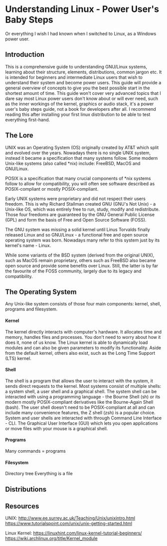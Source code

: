 # Understanding Linux - Power User's Baby Steps

Or everything I wish I had known when I switched to Linux, as a Windows power user.

## Introduction

This is a comprehensive guide to understanding GNU/Linux systems, learning about their structure, elements, distributions, common jargon etc. It is intended for beginners and intermediate Linux users that wish to understand their system and become power users. This guide will provide a general overview of concepts to give you the best possible start in the shortest amount of time. This guide won't cover very advanced topics that I dare say most Linux power users don't know about or will ever need, such as the inner workings of the kernel, graphics or audio stack, it's a power user's baby steps guide, not a book for developers after all. I recommend reading this after installing your first linux distribution to be able to test everything first-hand.

## The Lore

UNIX was an Operating System (OS) originally created by AT&T which split and evolved over the years. Nowadays there is no single UNIX system, instead it became a specification that many systems follow. Some modern Unix-like systems (also called \*nix) include: FreeBSD, MacOS and GNU/Linux.

POSIX is a specification that many crucial components of \*nix systems follow to allow for compatibility, you will often see software described as POSIX-compliant or mostly POSIX-compliant.

Early UNIX systems were proprietary and did not respect their users freedom. This is why Richard Stallman created GNU (GNU's Not Unix) - a Unix-like OS, which was entirely free to run, study, modify and redistribute. Those four freedoms are guaranteed by the GNU General Public License (GPL) and form the basis of Free and Open Source Software (FOSS). 

The GNU system was missing a solid kernel until Linus Torvalds finally released Linux and so GNU/Linux - a functional free and open source operating system was born. Nowadays many refer to this system just by its kernel's name - Linux. 

While some variants of the BSD system (derived from the original UNIX), such as MacOS remain proprietary, others such as FreeBSD also became open source and provide some benefits over Linux. Still, the latter is by far the favourite of the FOSS community, largely due to its legacy and compatibility.

## The Operating System

Any Unix-like system consists of those four main components: kernel, shell, programs and filesystem.

#### Kernel

The kernel directly interacts with computer's hardware. It allocates time and memory, handles files and processes. You don't need to worry about how it does it, none of us know. The Linux kernel is able to dynamically load modules and can also be given parameters to modify its functionality. Aside from the default kernel, others also exist, such as the Long Time Support (LTS) kernel.

#### Shell

The shell is a program that allows the user to interact with the system, it sends direct requests to the kernel. Most systems consist of multiple shells: a system shell, a user shell and a graphical shell. The system shell can be interacted with using a programming language - the Bourne Shell (sh) or its modern mostly POSIX-compliant derivatives like the Bourne-Again Shell (bash). The user shell doesn't need to be POSIX-compliant at all and can include many convenience features, the Z shell (zsh) is a popular choice. System and user shells are interacted with through Command Line Interface - CLI. The Graphical User Interface (GUI) which lets you open applications or move files with your mouse is a graphical shell.

#### Programs

Many commands = programs

#### Filesystem

Directory tree
Everything is a file

## Distributions

## Resources

UNIX:
http://www.ee.surrey.ac.uk/Teaching/Unix/unixintro.html
https://www.tutorialspoint.com/unix/unix-getting-started.html

Linux Kernel:
https://linuxhint.com/linux-kernel-tutorial-beginners/
https://wiki.archlinux.org/title/Kernel_module
